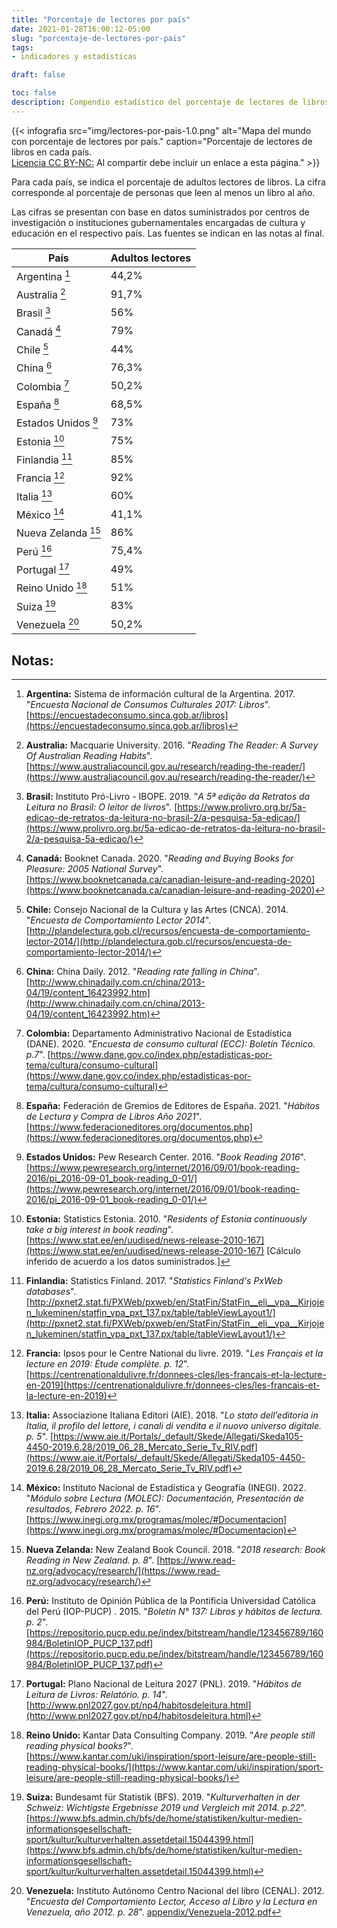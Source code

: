 ```yaml
---
title: "Porcentaje de lectores por país"
date: 2021-01-28T16:00:12-05:00
slug: "porcentaje-de-lectores-por-pais"
tags: 
- indicadores y estadísticas

draft: false

toc: false
description: Compendio estadístico del porcentaje de lectores de libros por país.
---
```


{{< infografia 
  src="img/lectores-por-pais-1.0.png" 
  alt="Mapa del mundo con porcentaje de lectores por país."
  caption="Porcentaje de lectores de libros en cada país. <br>[Licencia CC BY-NC:](https://creativecommons.org/licenses/by-nc/4.0/deed.es) Al compartir debe incluir un enlace a esta página." >}}

Para cada país, se indica el porcentaje de adultos lectores de libros. La cifra corresponde al porcentaje de personas que leen al menos un libro al año.

Las cifras se presentan con base en datos suministrados por centros de investigación o instituciones gubernamentales encargadas de cultura y educación en el respectivo país. Las fuentes se indican en las notas al final.

| País | Adultos lectores |
|-----------------------------------|-------|
| Argentina [^Argentina]            | 44,2% |
| Australia [^Australia]            | 91,7% |
| Brasil [^Brasil]                  | 56%   |
| Canadá [^Canadá]                  | 79%   |
| Chile [^Chile]                    | 44%   |
| China [^China]                    | 76,3% |
| Colombia [^Colombia]              | 50,2% |
| España [^España]                  | 68,5% |
| Estados Unidos [^Estados Unidos]  | 73%   |
| Estonia [^Estonia]                | 75%   |
| Finlandia [^Finlandia]            | 85%   |
| Francia [^Francia]                | 92%   |
| Italia [^Italia]                  | 60%   |
| México [^México]                  | 41,1% |
| Nueva Zelanda [^Nueva Zelanda]    | 86%   |
| Perú [^Perú]                      | 75,4% |
| Portugal [^Portugal]              | 49%   |
| Reino Unido [^Reino Unido]        | 51%   |
| Suiza [^Suiza]                    | 83%   |
| Venezuela [^Venezuela]            | 50,2% |


## Notas:

[^Argentina]: **Argentina:** Sistema de información cultural de la Argentina. 2017. "_Encuesta Nacional de Consumos Culturales 2017: Libros_". [https://encuestadeconsumo.sinca.gob.ar/libros](https://encuestadeconsumo.sinca.gob.ar/libros)
[^Australia]: **Australia:** Macquarie University. 2016. "_Reading The Reader: A Survey Of Australian Reading Habits_". [https://www.australiacouncil.gov.au/research/reading-the-reader/](https://www.australiacouncil.gov.au/research/reading-the-reader/)
[^Brasil]: **Brasil:** Instituto Pró-Livro - IBOPE. 2019. "_A 5ª edição da Retratos da Leitura no Brasil: O leitor de livros_". [https://www.prolivro.org.br/5a-edicao-de-retratos-da-leitura-no-brasil-2/a-pesquisa-5a-edicao/](https://www.prolivro.org.br/5a-edicao-de-retratos-da-leitura-no-brasil-2/a-pesquisa-5a-edicao/)
[^Canadá]: **Canadá:** Booknet Canada. 2020. "_Reading and Buying Books for Pleasure: 2005 National Survey_". [https://www.booknetcanada.ca/canadian-leisure-and-reading-2020](https://www.booknetcanada.ca/canadian-leisure-and-reading-2020)
[^Chile]: **Chile:** Consejo Nacional de la Cultura y las Artes (CNCA). 2014. "_Encuesta de Comportamiento Lector 2014_". [http://plandelectura.gob.cl/recursos/encuesta-de-comportamiento-lector-2014/](http://plandelectura.gob.cl/recursos/encuesta-de-comportamiento-lector-2014/)
[^China]: **China:** China Daily. 2012. "_Reading rate falling in China_". [http://www.chinadaily.com.cn/china/2013-04/19/content_16423992.htm](http://www.chinadaily.com.cn/china/2013-04/19/content_16423992.htm)
[^Colombia]: **Colombia:** Departamento Administrativo Nacional de Estadística (DANE). 2020. "_Encuesta de consumo cultural (ECC): Boletín Técnico. p.7_". [https://www.dane.gov.co/index.php/estadisticas-por-tema/cultura/consumo-cultural](https://www.dane.gov.co/index.php/estadisticas-por-tema/cultura/consumo-cultural)
[^Corea del Sur]: **Corea del Sur:** 0. 0. "_0_". [0](0)
[^España]: **España:** Federación de Gremios de Editores de España. 2021. "_Hábitos de Lectura y Compra de Libros Año 2021_". [https://www.federacioneditores.org/documentos.php](https://www.federacioneditores.org/documentos.php)
[^Estados Unidos]: **Estados Unidos:** Pew Research Center. 2016. "_Book Reading 2016_". [https://www.pewresearch.org/internet/2016/09/01/book-reading-2016/pi_2016-09-01_book-reading_0-01/](https://www.pewresearch.org/internet/2016/09/01/book-reading-2016/pi_2016-09-01_book-reading_0-01/)
[^Estonia]: **Estonia:** Statistics Estonia. 2010. "_Residents of Estonia continuously take a big interest in book reading_". [https://www.stat.ee/en/uudised/news-release-2010-167](https://www.stat.ee/en/uudised/news-release-2010-167) [Cálculo inferido de acuerdo a los datos suministrados.]
[^Finlandia]: **Finlandia:** Statistics Finland. 2017. "_Statistics Finland's PxWeb databases_". [http://pxnet2.stat.fi/PXWeb/pxweb/en/StatFin/StatFin__eli__vpa__Kirjojen_lukeminen/statfin_vpa_pxt_137.px/table/tableViewLayout1/](http://pxnet2.stat.fi/PXWeb/pxweb/en/StatFin/StatFin__eli__vpa__Kirjojen_lukeminen/statfin_vpa_pxt_137.px/table/tableViewLayout1/)
[^Francia]: **Francia:** Ipsos pour le Centre National du livre. 2019. "_Les Français et la lecture en 2019: Étude complète. p. 12_". [https://centrenationaldulivre.fr/donnees-cles/les-francais-et-la-lecture-en-2019](https://centrenationaldulivre.fr/donnees-cles/les-francais-et-la-lecture-en-2019)
[^Italia]: **Italia:** Associazione Italiana Editori (AIE). 2018. "_Lo stato dell’editoria in Italia, il profilo del lettore, i canali di vendita e il nuovo universo digitale. p. 5_". [https://www.aie.it/Portals/_default/Skede/Allegati/Skeda105-4450-2019.6.28/2019_06_28_Mercato_Serie_Tv_RIV.pdf](https://www.aie.it/Portals/_default/Skede/Allegati/Skeda105-4450-2019.6.28/2019_06_28_Mercato_Serie_Tv_RIV.pdf)
[^México]: **México:** Instituto Nacional de Estadística y Geografía (INEGI). 2022. "_Módulo sobre Lectura (MOLEC): Documentación, Presentación de resultados, Febrero 2022. p. 16_". [https://www.inegi.org.mx/programas/molec/#Documentacion](https://www.inegi.org.mx/programas/molec/#Documentacion)
[^Nueva Zelanda]: **Nueva Zelanda:** New Zealand Book Council. 2018. "_2018 research: Book Reading in New Zealand. p. 8_". [https://www.read-nz.org/advocacy/research/](https://www.read-nz.org/advocacy/research/)
[^Perú]: **Perú:** Instituto de Opinión Pública de la Pontificia Universidad Católica del Perú (IOP-PUCP) . 2015. "_Boletín N° 137: Libros y hábitos de lectura. p. 2_". [https://repositorio.pucp.edu.pe/index/bitstream/handle/123456789/160984/BoletinIOP_PUCP_137.pdf](https://repositorio.pucp.edu.pe/index/bitstream/handle/123456789/160984/BoletinIOP_PUCP_137.pdf)
[^Portugal]: **Portugal:** Plano Nacional de Leitura 2027 (PNL). 2019. "_Hábitos de Leitura de Livros: Relatório. p. 14_". [http://www.pnl2027.gov.pt/np4/habitosdeleitura.html](http://www.pnl2027.gov.pt/np4/habitosdeleitura.html)
[^Reino Unido]: **Reino Unido:** Kantar Data Consulting Company. 2019. "_Are people still reading physical books?_". [https://www.kantar.com/uki/inspiration/sport-leisure/are-people-still-reading-physical-books/](https://www.kantar.com/uki/inspiration/sport-leisure/are-people-still-reading-physical-books/)
[^Suiza]: **Suiza:** Bundesamt für Statistik (BFS). 2019. "_Kulturverhalten in der Schweiz: Wichtigste Ergebnisse 2019 und Vergleich mit 2014. p.22_". [https://www.bfs.admin.ch/bfs/de/home/statistiken/kultur-medien-informationsgesellschaft-sport/kultur/kulturverhalten.assetdetail.15044399.html](https://www.bfs.admin.ch/bfs/de/home/statistiken/kultur-medien-informationsgesellschaft-sport/kultur/kulturverhalten.assetdetail.15044399.html)
[^Venezuela]: **Venezuela:** Instituto Autónomo Centro Nacional del libro (CENAL). 2012. "_Encuesta del Comportamiento Lector, Acceso al Libro y la Lectura en Venezuela, año 2012. p. 28_". [appendix/Venezuela-2012.pdf](appendix/Venezuela-2012.pdf)
